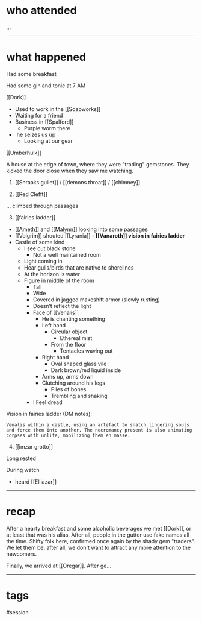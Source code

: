 # who attended

...

---
# what happened

Had some breakfast

Had some gin and tonic at 7 AM

[[Dork]]
- Used to work in the [[Soapworks]]
- Waiting for a friend
- Business in [[Spalford]]
	- Purple worm there
-  he seizes us up
	- Looking at our gear

[[Umberhulk]]

A house at the edge of town, where they were "trading" gemstones. They kicked the door close when they saw me watching.

1. [[Shraaks gullet]] / [[demons throat]] / [[chimney]]

2. [[Red Clefft]]

… climbed through passages

3. [[fairies ladder]]
- [[Ameth]] and [[Malynn]] looking into some passages
- [[Volgrim]] shouted [[Lyrania]]
**- [[Vanaroth]] vision in fairies ladder**
- Castle of some kind
	- I see cut black stone
		- Not a well maintained room
	- Light coming in
	- Hear gulls/birds that are native to shorelines
	- At the horizon is water
	- Figure in middle of the room
		- Tall
		- Wide
		- Covered in jagged makeshift armor (slowly rusting)
		- Doesn’t reflect the light
		- Face of [[Venalis]]
			- He is chanting something
			- Left hand
				- Circular object
					- Ethereal mist
				- From the floor
					- Tentacles waving out
			- Right hand
				- Oval shaped glass vile
				- Dark brown/red liquid inside
			- Arms up, arms down
			- Clutching around his legs
				- Piles of bones
				- Trembling and shaking
		- I Feel dread

Vision in fairies ladder (DM notes):
```
Venalis within a castle, using an artefact to snatch lingering souls and force them into another. The necromancy present is also animating corpses with unlife, mobilizing them en masse.
```

4. [[imzar grotto]]

Long rested

During watch
- heard [[Elliazar]]


---
# recap

After a hearty breakfast and some alcoholic beverages we met [[Dork]], or at least that was his alias. After all, people in the gutter use fake names all the time. Shifty folk here, confirmed once again by the shady gem "traders". We let them be, after all, we don't want to attract any more attention to the newcomers.

Finally, we arrived at [[Oregar]]. After ge…

---
# tags

#session